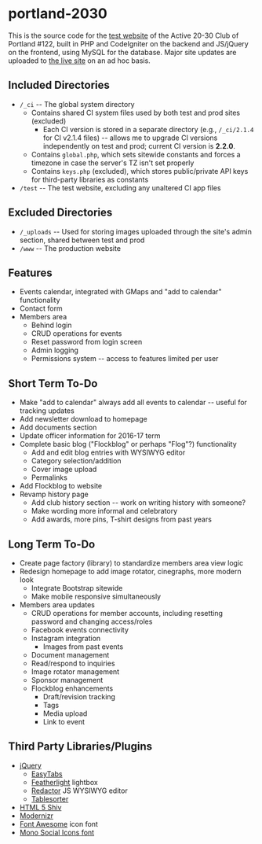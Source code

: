 # portland-2030
This is the source code for the [test website](http://test.portland2030.org) of the Active 20-30 Club of Portland #122, built in PHP and CodeIgniter on the backend and JS/jQuery on the frontend, using MySQL for the database. Major site updates are uploaded to [the live site](http://www.portland2030.org) on an ad hoc basis.

## Included Directories
* `/_ci` -- The global system directory
  * Contains shared CI system files used by both test and prod sites (excluded)
    * Each CI version is stored in a separate directory (e.g., `/_ci/2.1.4` for CI v2.1.4 files) -- allows me to upgrade CI versions independently on test and prod; current CI version is **2.2.0**.
  * Contains `global.php`, which sets sitewide constants and forces a timezone in case the server's TZ isn't set properly
  * Contains `keys.php` (excluded), which stores public/private API keys for third-party libraries as constants
* `/test` -- The test website, excluding any unaltered CI app files

## Excluded Directories
* `/_uploads` -- Used for storing images uploaded through the site's admin section, shared between test and prod
* `/www` -- The production website

## Features
* Events calendar, integrated with GMaps and "add to calendar" functionality
* Contact form
* Members area
  * Behind login
  * CRUD operations for events
  * Reset password from login screen
  * Admin logging
  * Permissions system -- access to features limited per user

## Short Term To-Do
* Make "add to calendar" always add all events to calendar -- useful for tracking updates
* Add newsletter download to homepage
* Add documents section
* Update officer information for 2016-17 term
* Complete basic blog ("Flockblog" or perhaps "Flog"?) functionality
  * Add and edit blog entries with WYSIWYG editor
  * Category selection/addition
  * Cover image upload
  * Permalinks
* Add Flockblog to website
* Revamp history page
  * Add club history section -- work on writing history with someone?
  * Make wording more informal and celebratory
  * Add awards, more pins, T-shirt designs from past years
  
## Long Term To-Do
* Create page factory (library) to standardize members area view logic
* Redesign homepage to add image rotator, cinegraphs, more modern look
  * Integrate Bootstrap sitewide
  * Make mobile responsive simultaneously
* Members area updates
  * CRUD operations for member accounts, including resetting password and changing access/roles
  * Facebook events connectivity
  * Instagram integration
    * Images from past events
  * Document management
  * Read/respond to inquiries
  * Image rotator management
  * Sponsor management
  * Flockblog enhancements
    * Draft/revision tracking
    * Tags
    * Media upload
    * Link to event

## Third Party Libraries/Plugins
* [jQuery](https://jquery.com/)
  * [EasyTabs](https://os.alfajango.com/easytabs/)
  * [Featherlight](http://noelboss.github.io/featherlight/) lightbox
  * [Redactor](https://github.com/html5cat/redactor-js) JS WYSIWYG editor
  * [Tablesorter](http://tablesorter.com/docs/)
* [HTML 5 Shiv](https://github.com/afarkas/html5shiv)
* [Modernizr](https://modernizr.com/)
* [Font Awesome](https://github.com/FortAwesome/Font-Awesome) icon font
* [Mono Social Icons font](http://drinchev.github.io/monosocialiconsfont/)
